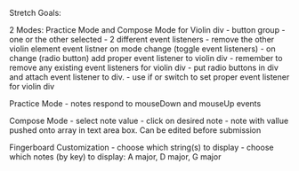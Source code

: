 Stretch Goals:

2 Modes:  Practice Mode and Compose Mode for Violin div
    - button group - one or the other selected
    - 2 different event listeners
    - remove the other violin element event listner on mode change (toggle event listeners)
    - on change (radio button) add proper event listener to violin div
    - remember to remove any existing event listeners for violin div
    - put radio buttons in div and attach event listener to div.
    - use if or switch to set proper event listener for violin div

Practice Mode
    - notes respond to mouseDown and mouseUp events

Compose Mode
    - select note value
    - click on desired note
    - note with vallue pushed onto array in text area box.  Can be edited before submission

Fingerboard Customization
    - choose which string(s) to display
    - choose which notes (by key) to display:  A major, D major, G major


